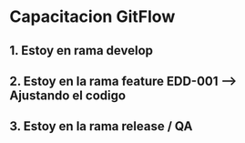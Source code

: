 # Capacitacion GitFlow

## 1. Estoy en rama develop

## 2. Estoy en la rama feature EDD-001 --> Ajustando el codigo 

## 3. Estoy en la rama release / QA
